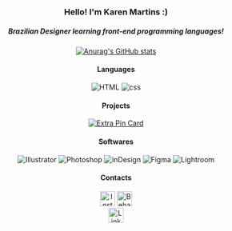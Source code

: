 <section align="center">

### Hello! I'm Karen Martins :)
  
##### Brazilian Designer learning front-end programming languages!

[![Anurag's GitHub stats](https://github-readme-stats.vercel.app/api?username=kahffeine&theme=dracula)](https://github.com/anuraghazra/github-readme-stats)

#### Languages

![HTML](https://img.shields.io/badge/HTML5-E34F26?style=for-the-badge&logo=html5&logoColor=white)
![css](https://img.shields.io/badge/CSS3-1572B6?style=for-the-badge&logo=css3&logoColor=white)

#### Projects

[![Extra Pin Card](https://github-readme-stats.vercel.app/api/pin/?username=kahffeine&repo=KarMa.github.io&show_owner=true&theme=dracula)](https://github.com/BinaryDex/ProfileCustomizer)

#### Softwares

![Illustrator](https://img.shields.io/badge/Adobe%20Illustrator-FF9A00?style=for-the-badge&logo=adobe%20illustrator&logoColor=white)
![Photoshop](https://img.shields.io/badge/Adobe%20Photoshop-31A8FF?style=for-the-badge&logo=Adobe%20Photoshop&logoColor=black)
![inDesign](https://img.shields.io/badge/Adobe%20InDesign-FF3366?style=for-the-badge&logo=Adobe%20InDesign&logoColor=white)
![Figma](https://img.shields.io/badge/Figma-F24E1E?style=for-the-badge&logo=figma&logoColor=white)
![Lightroom](https://img.shields.io/badge/Adobe%20Lightroom-31A8FF?style=for-the-badge&logo=Adobe%20Lightroom&logoColor=white)


#### Contacts

[<img src='https://img.shields.io/badge/Instagram-E4405F?style=for-the-badge&logo=instagram&logoColor=white' alt='Instagram' height='30'>](https://www.instagram.com/k.mrtnsz/)
[<img src='https://img.shields.io/badge/-Behance-blue?style=for-the-badge&logo=behance&logoColor=white' alt='Behance' height='30'>](https://www.behance.net/karenfernanda7/)  
[<img src='https://img.shields.io/badge/LinkedIn-0077B5?style=for-the-badge&logo=linkedin&logoColor=white' alt='Linkedin' height='30'>](https://www.linkedin.com/in/karen-martins-0b1917205/)

</section>
